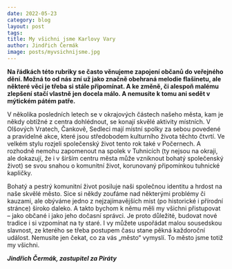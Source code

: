```yaml
---
date: 2022-05-23
category: blog
layout: post
tags:
title: My všichni jsme Karlovy Vary
author: Jindřich Čermák
image: posts/myvsichnijsme.jpg
---
```

**Na řádkách této rubriky se často věnujeme zapojení občanů do veřejného dění. Možná to od nás zní už jako značně obehraná melodie flašinetu, ale některé věci je třeba si stále připomínat. A ke změně, či alespoň malému zlepšení stačí vlastně jen docela málo. A nemusíte k tomu ani sedět v mýtickém pátém patře.**

V několika posledních letech se v okrajových částech našeho města, kam je někdy obtížné z centra dohlédnout, se konají skvělé aktivity místních. V Olšových Vratech, Čankově, Sedleci mají místní spolky za sebou povedené a pravidelné akce, které jsou středobodem kulturního života těchto čtvrtí. Ve velkém stylu rozjeli společenský život tento rok také v Počernech. A rozhodně nemohu zapomenout na spolek v Tuhnicích (ty nejsou na okraji, ale dokazují, že i v širším centru města může vzniknout bohatý společenský život) se svou snahou o komunitní život, korunovaný připomínkou tuhnické kapličky.

Bohatý a pestrý komunitní život posiluje naši společnou identitu a hrdost na naše skvělé město. Sice si někdy zoufáme nad některými problémy či kauzami, ale obýváme jedno z nejzajímavějších míst (po historické i přírodní stránce) široko daleko. A takto bychom k němu měli my všichni přistupovat – jako občané i jako jeho dočasní správci. Je proto důležité, budovat nové tradice i si vzpomínat na ty staré. I vy můžete uspořádat malou sousedskou slavnost, ze kterého se třeba postupem času stane pěkná každoroční událost. Nemusíte jen čekat, co za vás „město“ vymyslí. To město jsme totiž my všichni.

***Jindřich Čermák, zastupitel za Piráty***
